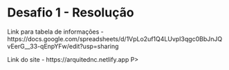 <h1>Desafio 1 - Resolução  </h1>
<P>Link para tabela de informações - https://docs.google.com/spreadsheets/d/1VpLo2uf1Q4LUvpI3qgc0BbJnJQvEerG__33-qEnpYFw/edit?usp=sharing</P>
<P>Link do site - https://arquitednc.netlify.app P>
